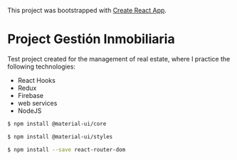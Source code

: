 This project was bootstrapped with [Create React App](https://github.com/facebook/create-react-app).

# Project Gestión Inmobiliaria

Test project created for the management of real estate, where I practice the following technologies:

- React Hooks
- Redux
- Firebase
- web services
- NodeJS

```sh
$ npm install @material-ui/core
```
```sh
$ npm install @material-ui/styles
```
```sh
$ npm install --save react-router-dom
```